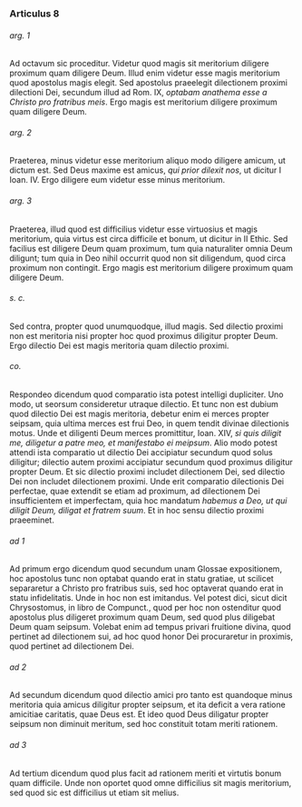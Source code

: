 ### Articulus 8

###### arg. 1
Ad octavum sic proceditur. Videtur quod magis sit meritorium diligere proximum quam diligere Deum. Illud enim videtur esse magis meritorium quod apostolus magis elegit. Sed apostolus praeelegit dilectionem proximi dilectioni Dei, secundum illud ad Rom. IX, *optabam anathema esse a Christo pro fratribus meis*. Ergo magis est meritorium diligere proximum quam diligere Deum.

###### arg. 2
Praeterea, minus videtur esse meritorium aliquo modo diligere amicum, ut dictum est. Sed Deus maxime est amicus, *qui prior dilexit nos*, ut dicitur I Ioan. IV. Ergo diligere eum videtur esse minus meritorium.

###### arg. 3
Praeterea, illud quod est difficilius videtur esse virtuosius et magis meritorium, quia virtus est circa difficile et bonum, ut dicitur in II Ethic. Sed facilius est diligere Deum quam proximum, tum quia naturaliter omnia Deum diligunt; tum quia in Deo nihil occurrit quod non sit diligendum, quod circa proximum non contingit. Ergo magis est meritorium diligere proximum quam diligere Deum.

###### s. c.
Sed contra, propter quod unumquodque, illud magis. Sed dilectio proximi non est meritoria nisi propter hoc quod proximus diligitur propter Deum. Ergo dilectio Dei est magis meritoria quam dilectio proximi.

###### co.
Respondeo dicendum quod comparatio ista potest intelligi dupliciter. Uno modo, ut seorsum consideretur utraque dilectio. Et tunc non est dubium quod dilectio Dei est magis meritoria, debetur enim ei merces propter seipsam, quia ultima merces est frui Deo, in quem tendit divinae dilectionis motus. Unde et diligenti Deum merces promittitur, Ioan. XIV, *si quis diligit me, diligetur a patre meo, et manifestabo ei meipsum*. Alio modo potest attendi ista comparatio ut dilectio Dei accipiatur secundum quod solus diligitur; dilectio autem proximi accipiatur secundum quod proximus diligitur propter Deum. Et sic dilectio proximi includet dilectionem Dei, sed dilectio Dei non includet dilectionem proximi. Unde erit comparatio dilectionis Dei perfectae, quae extendit se etiam ad proximum, ad dilectionem Dei insufficientem et imperfectam, quia hoc mandatum *habemus a Deo, ut qui diligit Deum, diligat et fratrem suum*. Et in hoc sensu dilectio proximi praeeminet.

###### ad 1
Ad primum ergo dicendum quod secundum unam Glossae expositionem, hoc apostolus tunc non optabat quando erat in statu gratiae, ut scilicet separaretur a Christo pro fratribus suis, sed hoc optaverat quando erat in statu infidelitatis. Unde in hoc non est imitandus. Vel potest dici, sicut dicit Chrysostomus, in libro de Compunct., quod per hoc non ostenditur quod apostolus plus diligeret proximum quam Deum, sed quod plus diligebat Deum quam seipsum. Volebat enim ad tempus privari fruitione divina, quod pertinet ad dilectionem sui, ad hoc quod honor Dei procuraretur in proximis, quod pertinet ad dilectionem Dei.

###### ad 2
Ad secundum dicendum quod dilectio amici pro tanto est quandoque minus meritoria quia amicus diligitur propter seipsum, et ita deficit a vera ratione amicitiae caritatis, quae Deus est. Et ideo quod Deus diligatur propter seipsum non diminuit meritum, sed hoc constituit totam meriti rationem.

###### ad 3
Ad tertium dicendum quod plus facit ad rationem meriti et virtutis bonum quam difficile. Unde non oportet quod omne difficilius sit magis meritorium, sed quod sic est difficilius ut etiam sit melius.

